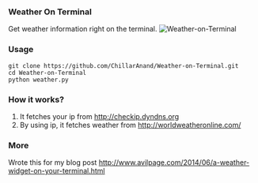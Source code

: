 ### Weather On Terminal
Get weather information right on the terminal.
![Weather-on-Terminal](http://4.bp.blogspot.com/-_b09ZZBmFHk/U48GvsG0wPI/AAAAAAAAKj8/LU7WmtkKO_o/s1600/weather-widget-terminal.png)

 
### Usage
    git clone https://github.com/ChillarAnand/Weather-on-Terminal.git
    cd Weather-on-Terminal
    python weather.py


### How it works?
1. It fetches your ip from  http://checkip.dyndns.org
2. By using ip, it fetches weather from http://worldweatheronline.com/


### More
Wrote this for my blog post http://www.avilpage.com/2014/06/a-weather-widget-on-your-terminal.html
